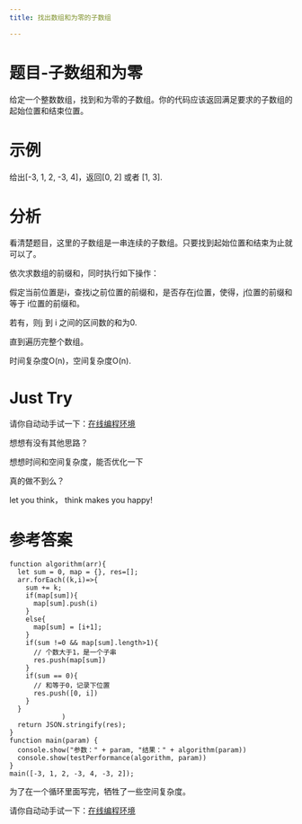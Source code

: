 ```yaml
---
title: 找出数组和为零的子数组

---
```

# 题目-子数组和为零

给定一个整数数组，找到和为零的子数组。你的代码应该返回满足要求的子数组的起始位置和结束位置。

# 示例

给出[-3, 1, 2, -3, 4]，返回[0, 2] 或者 [1, 3].

# 分析

看清楚题目，这里的子数组是一串连续的子数组。只要找到起始位置和结束为止就可以了。

依次求数组的前缀和，同时执行如下操作：

假定当前位置是i，查找i之前位置的前缀和，是否存在j位置，使得，j位置的前缀和 等于 i位置的前缀和。

若有，则j 到 i 之间的区间数的和为0.

直到遍历完整个数组。

时间复杂度O(n)，空间复杂度O(n).



# Just Try

请你自动动手试一下：[在线编程环境][1]

想想有没有其他思路？

想想时间和空间复杂度，能否优化一下

真的做不到么？

let you think， think makes you happy!



# 参考答案

```
function algorithm(arr){
  let sum = 0, map = {}, res=[];
  arr.forEach((k,i)=>{
    sum += k;
    if(map[sum]){
      map[sum].push(i)
    }
    else{
      map[sum] = [i+1];
    }
    if(sum !=0 && map[sum].length>1){
      // 个数大于1，是一个子串
      res.push(map[sum])
    }
    if(sum == 0){
      // 和等于0，记录下位置
      res.push([0, i])
    }
  }
             )
  return JSON.stringify(res);
}
function main(param) {
  console.show("参数：" + param, "结果：" + algorithm(param))
  console.show(testPerformance(algorithm, param))
}
main([-3, 1, 2, -3, 4, -3, 2]);
```

为了在一个循环里面写完，牺牲了一些空间复杂度。

请你自动动手试一下：[在线编程环境][2]

 [1]: https://www.f2e123.com/code?code=algorithm&pid=4175
 [2]: https://www.f2e123.com/code?pid=4175
